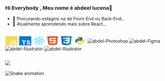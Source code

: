 ### Hi Everybody , Meu nome é abdeel lucena👋


- 🔭 Procurando estágios na de Front-End ou Back-End... 
- 🌱 Atualmente aprendendo mais sobre React...


<div style="display: inline_block"><br>
  <img align="center" alt="abdel-Js" height="30" width="40" src="https://raw.githubusercontent.com/devicons/devicon/master/icons/javascript/javascript-plain.svg">
  <img align="center" alt="abdel-Ts" height="30" width="40" src="https://raw.githubusercontent.com/devicons/devicon/master/icons/typescript/typescript-plain.svg">
  <img align="center" alt="abdel-React" height="30" width="40" src="https://raw.githubusercontent.com/devicons/devicon/master/icons/react/react-original.svg">
  <img align="center" alt="abdel-HTML" height="30" width="40" src="https://raw.githubusercontent.com/devicons/devicon/master/icons/html5/html5-original.svg">
  <img align="center" alt="abdel-CSS" height="30" width="40" src="https://raw.githubusercontent.com/devicons/devicon/master/icons/css3/css3-original.svg">
  <img align="center" alt="abdel-Python" height="30" width="40" src="https://raw.githubusercontent.com/devicons/devicon/master/icons/python/python-original.svg">
  <img align="center" alt="abdel-Photoshop" height="30" width="40"src="https://cdn.jsdelivr.net/gh/devicons/devicon/icons/photoshop/photoshop-plain.svg">
  <img align="center" alt="abdel-Figma" height="30" width="40"src="https://cdn.jsdelivr.net/gh/devicons/devicon/icons/figma/figma-original.svg">
  <img align="center" alt="abdel-Illustrator" height="30" width="40"src="https://cdn.jsdelivr.net/gh/devicons/devicon/icons/illustrator/illustrator-plain.svg" >
  <img align="center" alt="abdel-Illustrator" height="30" width="40" src="https://cdn.jsdelivr.net/gh/devicons/devicon/icons/postgresql/postgresql-original.svg">

           
</div>

##


<div>
    <a href="https://instagram.com/abdeellucena" target="_blank"><img src="https://img.shields.io/badge/-Instagram-%23E4405F?style=for-the-badge&logo=instagram&logoColor=white" target="_blank"></a>
</div>


  ![Snake animation](https://github.com/Abdeellucena/Abdeellucena/blob/github-contribution-grid-snake.svg)
